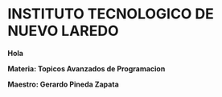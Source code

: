  # INSTITUTO TECNOLOGICO DE NUEVO LAREDO

**Hola**

**Materia: Topicos Avanzados de Programacion**

**Maestro: Gerardo Pineda Zapata**